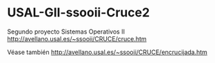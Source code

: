 # USAL-GII-ssooii-Cruce2
Segundo proyecto Sistemas Operativos II http://avellano.usal.es/~ssooii/CRUCE/cruce.htm 

Véase también http://avellano.usal.es/~ssooii/CRUCE/encrucijada.htm
